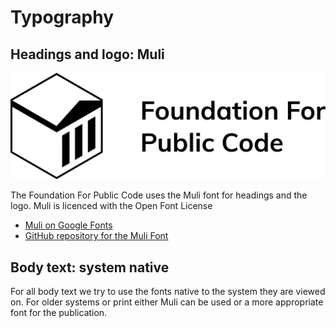 # Typography

## Headings and logo: Muli

![Logo](../logo/mark-and-name-over-two-lines.svg)

The Foundation For Public Code uses the Muli font for headings and the logo. Muli is licenced with the Open Font License

* [Muli on Google Fonts](https://fonts.google.com/specimen/Muli)
* [GitHub repository for the Muli Font](https://github.com/vernnobile/MuliFont)

## Body text: system native

For all body text we try to use the fonts native to the system they are viewed on. For older systems or print either Muli can be used or a more appropriate font for the publication.
